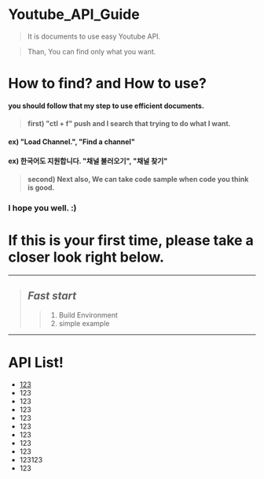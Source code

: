# Youtube_API_Guide
> It is documents to use easy Youtube API.

> Than, You can find only what you want.

# How to find? and How to use?
#### you should follow that my step to use efficient documents.
>#### first) "ctl + f" push and I search that trying to do what I want.
#### ex) "Load Channel.", "Find a channel"
#### ex) 한국어도 지원합니다. "채널 불러오기", "채널 찾기"
>#### second) Next also, We can take code sample when code you think is good.
### I hope you  well. :)

# If this is your first time, please take a closer look right below.

---
>## *Fast start*
>> 1. Build Environment
>> 2. simple example
---



# API List!
+ [123](https://123)
+ 123
+ 123
+ 123
+ 123
+ 123
+ 123
+ 123
+ 123
+ 123123
+ 123

